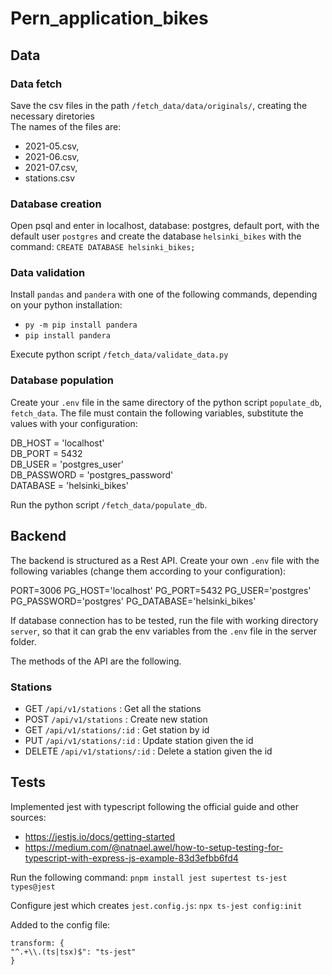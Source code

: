 # Pern_application_bikes
## Data
### Data fetch
Save the csv files in the path `/fetch_data/data/originals/`, creating the necessary diretories \
The names of the files are:
- 2021-05.csv, 
- 2021-06.csv, 
- 2021-07.csv, 
- stations.csv

### Database creation
Open psql and enter in localhost, database: postgres, default port, with the default user `postgres` and create the database `helsinki_bikes` with the command:
`CREATE DATABASE helsinki_bikes;`

### Data validation
Install `pandas` and `pandera` with one of the following commands, depending on your python installation:
- `py -m pip install pandera`  
- `pip install pandera` 

Execute python script `/fetch_data/validate_data.py`

### Database population
Create your `.env` file in the same directory of the python script `populate_db`, `fetch_data`.
The file must contain the following variables, substitute the values with your configuration:

DB_HOST = 'localhost' \
DB_PORT = 5432  \
DB_USER = 'postgres_user'\
DB_PASSWORD = 'postgres_password'\
DATABASE = 'helsinki_bikes'

Run the python script `/fetch_data/populate_db`.

## Backend
The backend is structured as a Rest API.
Create your own `.env` file with the following variables (change them according to your configuration):

PORT=3006
PG_HOST='localhost'
PG_PORT=5432
PG_USER='postgres'
PG_PASSWORD='postgres'
PG_DATABASE='helsinki_bikes'

If database connection has to be tested, run the file with working directory `server`, so that it can grab the env variables from the `.env` file
in the server folder.

The methods of the API are the following.
### Stations
- GET `/api/v1/stations` : Get all the stations
- POST `/api/v1/stations` : Create new station
- GET `/api/v1/stations/:id` : Get station by id
- PUT `/api/v1/stations/:id` : Update station given the id
- DELETE `/api/v1/stations/:id` : Delete a station given the id


## Tests
Implemented jest with typescript following the official guide and other sources:
- https://jestjs.io/docs/getting-started
- https://medium.com/@natnael.awel/how-to-setup-testing-for-typescript-with-express-js-example-83d3efbb6fd4

Run the following command:
`pnpm install jest supertest ts-jest types@jest`

Configure jest which creates `jest.config.js`:
`npx ts-jest config:init`

Added to the config file: 
```
transform: {
"^.+\\.(ts|tsx)$": "ts-jest"
}
```
